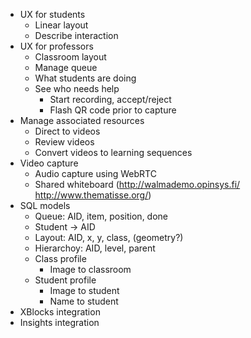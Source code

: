 * UX for students
  * Linear layout
  * Describe interaction
* UX for professors
  * Classroom layout
  * Manage queue
  * What students are doing
  * See who needs help
    * Start recording, accept/reject 
    * Flash QR code prior to capture 
* Manage associated resources
  * Direct to videos
  * Review videos
  * Convert videos to learning sequences
* Video capture
  * Audio capture using WebRTC
  * Shared whiteboard (http://walmademo.opinsys.fi/ http://www.thematisse.org/)
* SQL models
  * Queue: AID, item, position, done
  * Student -> AID
  * Layout: AID, x, y, class, (geometry?)
  * Hierarchoy: AID, level, parent
  * Class profile
    * Image to classroom
  * Student profile
    * Image to student
    * Name to student
* XBlocks integration
* Insights integration
